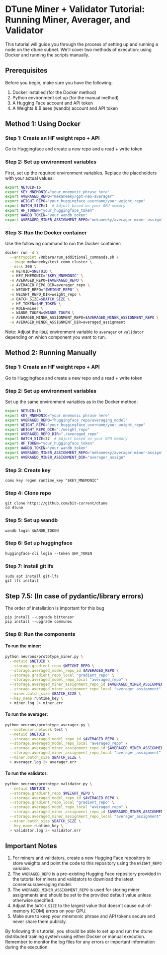 # DTune Miner + Validator Tutorial: Running Miner, Averager, and Validator

This tutorial will guide you through the process of setting up and running a node on the dtune subnet. We'll cover two methods of execution: using Docker and running the scripts manually.

## Prerequisites

Before you begin, make sure you have the following:

1. Docker installed (for the Docker method)
2. Python environment set up (for the manual method)
3. A Hugging Face account and API token
4. A Weights & Biases (wandb) account and API token

## Method 1: Using Docker

### Step 1: Create an HF weight repo + API

Go to Huggingface and create a new repo and a read + write token

### Step 2: Set up environment variables

First, set up the required environment variables. Replace the placeholders with your actual values:

```bash
export NETUID=16
export KEY_MNEMONIC="your mnemonic phrase here"
export AVERAGED_REPO="mekaneeky/gpt-neo-averager"
export WEIGHT_REPO="your_huggingface_username/your_weight_repo"
export BATCH_SIZE=1  # Adjust based on your GPU memory
export HF_TOKEN="your_huggingface_token"
export WANDB_TOKEN="your_wandb_token"
export AVERAGED_MINER_ASSIGNMENT_REPO="mekaneeky/averager-miner-assign"
```

### Step 3: Run the Docker container

Use the following command to run the Docker container:

```bash
docker run -d \
  --entrypoint /RDbara/run_additional_commands.sh \
  --image mekaneeky/test_comm_cluster \
  --disk 200 \
  -e NETUID=$NETUID \
  -e KEY_MNEMONIC="$KEY_MNEMONIC" \
  -e AVERAGED_REPO=$AVERAGED_REPO \
  -e AVERAGED_REPO_DIR=averager_repo \
  -e WEIGHT_REPO="$WEIGHT_REPO" \
  -e WEIGHT_REPO_DIR=weight_repo \
  -e BATCH_SIZE=$BATCH_SIZE \
  -e HF_TOKEN=$HF_TOKEN \
  -e ROLE=miner \
  -e WANDB_TOKEN=$WANDB_TOKEN \
  -e AVERAGED_MINER_ASSIGNMENT_REPO=$AVERAGED_MINER_ASSIGNMENT_REPO \
  -e AVERAGED_MINER_ASSIGNMENT_DIR=averaged_assignment
```

Note: Adjust the `ROLE` environment variable to `averager` or `validator` depending on which component you want to run.

## Method 2: Running Manually

### Step 1: Create an HF weight repo + API

Go to Huggingface and create a new repo and a read + write token

### Step 2: Set up environment variables

Set up the same environment variables as in the Docker method:

```bash
export NETUID=16
export KEY_MNEMONIC="your mnemonic phrase here"
export AVERAGED_REPO="huggingface_repo/averaging_model"
export WEIGHT_REPO="your_huggingface_username/your_weight_repo"
export WEIGHT_REPO_DIR="./weight_repo"
export AVERAGED_REPO_DIR="./averaged_repo"
export BATCH_SIZE=32  # Adjust based on your GPU memory
export HF_TOKEN="your_huggingface_token"
export WANDB_TOKEN="your_wandb_token"
export AVERAGED_MINER_ASSIGNMENT_REPO="mekaneeky/averager-miner-assign"
export AVERAGED_MINER_ASSIGNMENT_DIR="averager_assign"
```

### Step 3: Create key

```
comx key regen runtime_key "$KEY_MNEMONIC"
```

### Step 4: Clone repo

```
git clone https://github.com/bit-current/dtune
cd dtune
```

### Step 5: Set up wandb

```
wandb login $WANDB_TOKEN
```
 
### Step 6: Set up huggingface

```
huggingface-cli login --token $HF_TOKEN
```

### Step 7: Install git lfs

```
sudo apt install git-lfs
git lfs install
```

## Step 7.5: (In case of pydantic/library errors)

The order of installation is important for this bug
```
pip install --upgrade bittensor
pip install --upgrade communex
```

### Step 8: Run the components

#### To run the miner:

```bash
python neurons/prototype_miner.py \
  --netuid $NETUID \
  --storage.gradient_repo $WEIGHT_REPO \
  --storage.averaged_model_repo_id $AVERAGED_REPO \
  --storage.gradient_repo_local "gradient_repo" \
  --storage.averaged_model_repo_local "averaged_repo" \
  --storage.averaged_miner_assignment_repo_id $AVERAGED_MINER_ASSIGNMENT_REPO \
  --storage.averaged_miner_assignment_repo_local "averager_assignment" \
  --miner.batch_size $BATCH_SIZE \
  --key_name runtime_key \
  > miner.log 2> miner.err
```

#### To run the averager:

```bash
python neurons/prototype_averager.py \
  --subtensor.network test \
  --netuid $NETUID \
  --storage.averaged_model_repo_id $AVERAGED_REPO \
  --storage.averaged_model_repo_local "averaged_repo" \
  --storage.averaged_miner_assignment_repo_id $AVERAGED_MINER_ASSIGNMENT_REPO \
  --storage.averaged_miner_assignment_repo_local "averager_assignment" \
  --miner.batch_size $BATCH_SIZE \
  > averager.log 2> averager.err
```

#### To run the validator:

```bash
python neurons/prototype_validator.py \
  --netuid $NETUID \
  --storage.gradient_repo $WEIGHT_REPO \
  --storage.averaged_model_repo_id $AVERAGED_REPO \
  --storage.gradient_repo_local "gradient_repo" \
  --storage.averaged_model_repo_local "averaged_repo" \
  --storage.averaged_miner_assignment_repo_id $AVERAGED_MINER_ASSIGNMENT_REPO \
  --storage.averaged_miner_assignment_repo_local "averager_assignment" \
  --miner.batch_size $BATCH_SIZE \
  --key_name runtime_key \
  > validator.log 2> validator.err
```

## Important Notes

1. For miners and validators, create a new Hugging Face repository to store weights and point the code to this repository using the `WEIGHT_REPO` variable.
2. The `AVERAGED_REPO` is a pre-existing Hugging Face repository provided in the tutorial for miners and validators to download the latest consensus/averaging model. 
3. The `AVERAGED_MINER_ASSIGNMENT_REPO` is used for storing miner assignments and should be set to the provided default value unless otherwise specified. 
4. Adjust the `BATCH_SIZE` to the largest value that doesn't cause out-of-memory (OOM) errors on your GPU.
5. Make sure to keep your mnemonic phrase and API tokens secure and never share them publicly.

By following this tutorial, you should be able to set up and run the dtune distributed training system using either Docker or manual execution. Remember to monitor the log files for any errors or important information during the execution.
